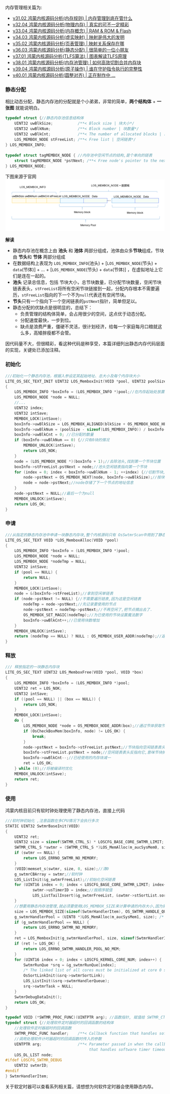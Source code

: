 
内存管理相关篇为: 

* [v31.02 鸿蒙内核源码分析(内存规则) | 内存管理到底在管什么](/blog/31.md)
* [v32.04 鸿蒙内核源码分析(物理内存) | 真实的可不一定精彩](/blog/32.md)
* [v33.04 鸿蒙内核源码分析(内存概念) | RAM & ROM & Flash](/blog/33.md)
* [v34.03 鸿蒙内核源码分析(虚实映射) | 映射是伟大的发明](/blog/34.md)
* [v35.02 鸿蒙内核源码分析(页表管理) | 映射关系保存在哪](/blog/35.md)
* [v36.03 鸿蒙内核源码分析(静态分配) | 很简单的一位小朋友](/blog/36.md)
* [v37.01 鸿蒙内核源码分析(TLFS算法) | 图表解读TLFS原理 ](/blog/37.md)
* [v38.01 鸿蒙内核源码分析(内存池管理) | 如何高效切割合并内存块 ](/blog/38.md)
* [v39.04 鸿蒙内核源码分析(原子操作) | 谁在守护指令执行的完整性](/blog/39.md)
* [v40.01 鸿蒙内核源码分析(圆整对齐) | 正在制作中 ... ](/blog/40.md)


### 静态分配

相比动态分配，静态内存池的分配就是个小弟弟，非常的简单，**两个结构体** + **一张图** 就能说明白。

```c
typedef struct {//静态内存池信息结构体
    UINT32 uwBlkSize;           /**< Block size | 块大小*/
    UINT32 uwBlkNum;            /**< Block number | 块数量*/
    UINT32 uwBlkCnt;            /**< The number of allocated blocks | 已经被分配的块数量*/
    LOS_MEMBOX_NODE stFreeList; /**< Free list | 空闲链表*/
} LOS_MEMBOX_INFO;

typedef struct tagMEMBOX_NODE { //内存池中空闲节点的结构,是个单向的链表
    struct tagMEMBOX_NODE *pstNext; /**< Free node's pointer to the next node in a memory pool | 指向内存池中下一个空闲节点的指针*/
} LOS_MEMBOX_NODE;
```

下图来源于官网
![](./assets/35/membox.png)

**解读**

* 静态内存池在概念上由 **池头** 和 **池体** 两部分组成，池体由众多**节块**组成，节块由 **节头**和 **节体** 两部分组成
* 在数据结构上表现为 `LOS_MEMBOX_INFO`(池头) + [`LOS_MEMBOX_NODE`(节头) + `data`(节体)] + ... + [`LOS_MEMBOX_NODE`(节头) + `data`(节体)] ，在虚拟地址上它们是连在一起的。
* **池头** 记录总信息，包括 节块大小，总节块数量，已分配节块数量，空闲节块链表表头，`stFreeList`将所有空闲节块链接到一起，分配内存根本不需要遍历，`stFreeList`指向的下一个不为`null`代表还有空闲节块。
* **节头**只有一个指向下一个空闲链表的`pstNext`指针，简单但足以。
* 静态分配的优缺点是很明显的，总结下：
  * 负责管理的结构体简单，会占用很少的空间，这点优于动态分配。
  * 分配速度最快，一步到位。
  * 缺点是浪费严重，僵硬不灵活，很计划经济，给每一个家庭每月口粮就这么多，高矮胖瘦都不会管。

因代码量不大，但很精彩，看这种代码是种享受，本篇详细列出静态内存代码层面的实现，关键处已添加注释。

### 初始化

```c
///初始化一个静态内存池，根据入参设定其起始地址、总大小及每个内存块大小
LITE_OS_SEC_TEXT_INIT UINT32 LOS_MemboxInit(VOID *pool, UINT32 poolSize, UINT32 blkSize)
{
    LOS_MEMBOX_INFO *boxInfo = (LOS_MEMBOX_INFO *)pool;//在内存起始处放置控制头
    LOS_MEMBOX_NODE *node = NULL;
    //...
    UINT32 index;
    UINT32 intSave;
    MEMBOX_LOCK(intSave);
    boxInfo->uwBlkSize = LOS_MEMBOX_ALIGNED(blkSize + OS_MEMBOX_NODE_HEAD_SIZE); //节块总大小(节头+节体)
    boxInfo->uwBlkNum = (poolSize - sizeof(LOS_MEMBOX_INFO)) / boxInfo->uwBlkSize;//总节块数量
    boxInfo->uwBlkCnt = 0; //已分配的数量
    if (boxInfo->uwBlkNum == 0) {//只有0块的情况
        MEMBOX_UNLOCK(intSave);
        return LOS_NOK;
    }
    node = (LOS_MEMBOX_NODE *)(boxInfo + 1);//去除池头,找到第一个节块位置
    boxInfo->stFreeList.pstNext = node;//池头空闲链表指向第一个节块
    for (index = 0; index < boxInfo->uwBlkNum - 1; ++index) {//切割节块,挂入空闲链表
        node->pstNext = OS_MEMBOX_NEXT(node, boxInfo->uwBlkSize);//按块大小切割好,统一由pstNext指向
        node = node->pstNext;//node存储了下一个节点的地址信息
    }
    node->pstNext = NULL;//最后一个为null
    MEMBOX_UNLOCK(intSave);
    return LOS_OK;
}
```

### 申请

```c
///从指定的静态内存池中申请一块静态内存块,整个内核源码只有 OsSwtmrScan中用到了静态内存.
LITE_OS_SEC_TEXT VOID *LOS_MemboxAlloc(VOID *pool)
{
    LOS_MEMBOX_INFO *boxInfo = (LOS_MEMBOX_INFO *)pool;
    LOS_MEMBOX_NODE *node = NULL;
    LOS_MEMBOX_NODE *nodeTmp = NULL;
    UINT32 intSave;
    if (pool == NULL) {
        return NULL;
    }
    MEMBOX_LOCK(intSave);
    node = &(boxInfo->stFreeList);//拿到空闲单链表
    if (node->pstNext != NULL) {//不需要遍历链表,因为这是空闲链表
        nodeTmp = node->pstNext;//先记录要使用的节点
        node->pstNext = nodeTmp->pstNext;//不再空闲了,把节点摘出去了.
        OS_MEMBOX_SET_MAGIC(nodeTmp);//为已使用的节块设置魔法数字
        boxInfo->uwBlkCnt++;//已使用块数增加
    }
    MEMBOX_UNLOCK(intSave);
    return (nodeTmp == NULL) ? NULL : OS_MEMBOX_USER_ADDR(nodeTmp);//返回可用的虚拟地址
}
```

### 释放

```c
/// 释放指定的一块静态内存块
LITE_OS_SEC_TEXT UINT32 LOS_MemboxFree(VOID *pool, VOID *box)
{
    LOS_MEMBOX_INFO *boxInfo = (LOS_MEMBOX_INFO *)pool;
    UINT32 ret = LOS_NOK;
    UINT32 intSave;
    if ((pool == NULL) || (box == NULL)) {
        return LOS_NOK;
    }
    MEMBOX_LOCK(intSave);
    do {
        LOS_MEMBOX_NODE *node = OS_MEMBOX_NODE_ADDR(box);//通过节体获取节块首地址
        if (OsCheckBoxMem(boxInfo, node) != LOS_OK) {
            break;
        }
        node->pstNext = boxInfo->stFreeList.pstNext;//节块指向空闲链表表头
        boxInfo->stFreeList.pstNext = node;//空闲链表表头反指向它,意味节块排到第一,下次申请将首个分配它
        boxInfo->uwBlkCnt--;//已经使用的内存块减一
        ret = LOS_OK;
    } while (0);//将被编译时优化
    MEMBOX_UNLOCK(intSave);
    return ret;
}
```

### 使用

鸿蒙内核目前只有软时钟处理使用了静态内存池，直接上代码

```c
///软时钟初始化 ,注意函数在多CPU情况下会执行多次
STATIC UINT32 SwtmrBaseInit(VOID)
{
    UINT32 ret;
    UINT32 size = sizeof(SWTMR_CTRL_S) * LOSCFG_BASE_CORE_SWTMR_LIMIT;
    SWTMR_CTRL_S *swtmr = (SWTMR_CTRL_S *)LOS_MemAlloc(m_aucSysMem0, size); /* system resident resource */
    if (swtmr == NULL) {
        return LOS_ERRNO_SWTMR_NO_MEMORY;
    }
    (VOID)memset_s(swtmr, size, 0, size);//清0
    g_swtmrCBArray = swtmr;//软时钟
    LOS_ListInit(&g_swtmrFreeList);//初始化空闲链表
    for (UINT16 index = 0; index < LOSCFG_BASE_CORE_SWTMR_LIMIT; index++, swtmr++) {
            swtmr->usTimerID = index;//按顺序赋值
            LOS_ListTailInsert(&g_swtmrFreeList, &swtmr->stSortList.sortLinkNode);//通过sortLinkNode将节点挂到空闲链表 
    }
 	//想要用静态内存池管理,就必须要使用LOS_MEMBOX_SIZE来计算申请的内存大小,因为需要点前缀内存承载头部信息.
    size = LOS_MEMBOX_SIZE(sizeof(SwtmrHandlerItem), OS_SWTMR_HANDLE_QUEUE_SIZE);//规划一片内存区域作为软时钟处理函数的静态内存池。
    g_swtmrHandlerPool = (UINT8 *)LOS_MemAlloc(m_aucSysMem1, size); /* system resident resource */
    if (g_swtmrHandlerPool == NULL) {
        return LOS_ERRNO_SWTMR_NO_MEMORY;
    }
    ret = LOS_MemboxInit(g_swtmrHandlerPool, size, sizeof(SwtmrHandlerItem));
    if (ret != LOS_OK) {
        return LOS_ERRNO_SWTMR_HANDLER_POOL_NO_MEM;
    }
    for (UINT16 index = 0; index < LOSCFG_KERNEL_CORE_NUM; index++) {
        SwtmrRunQue *srq = &g_swtmrRunQue[index];
        /* The linked list of all cores must be initialized at core 0 startup for load balancing */
        OsSortLinkInit(&srq->swtmrSortLink);
        LOS_ListInit(&srq->swtmrHandlerQueue);
        srq->swtmrTask = NULL;
    }
    SwtmrDebugDataInit();
    return LOS_OK;
}
```

```c
typedef VOID (*SWTMR_PROC_FUNC)(UINTPTR arg); //函数指针, 赋值给 SWTMR_CTRL_S->pfnHandler,回调处理
typedef struct {//处理软件定时器超时的回调函数的结构体
    //处理软件定时器超时的回调函数
    SWTMR_PROC_FUNC handler;    /**< Callback function that handles software timer timeout  */ 
    //调用处理软件计时器超时的回调函数时传入的参数
    UINTPTR arg;                /**< Parameter passed in when the callback function
                                     that handles software timer timeout is called */ 
    LOS_DL_LIST node;
#ifdef LOSCFG_SWTMR_DEBUG
    UINT32 swtmrID;
#endif
} SwtmrHandlerItem;
```

关于软定时器可以查看系列相关篇，请想想为何软件定时器会使用静态内存。









  

